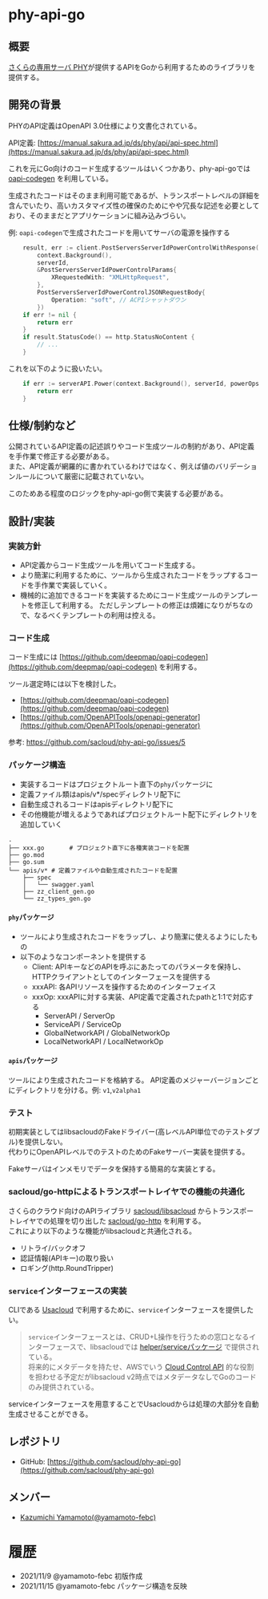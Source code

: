 # phy-api-go

## 概要

[さくらの専用サーバ PHY](https://server.sakura.ad.jp)が提供するAPIをGoから利用するためのライブラリを提供する。

## 開発の背景

PHYのAPI定義はOpenAPI 3.0仕様により文書化されている。

API定義: [https://manual.sakura.ad.jp/ds/phy/api/api-spec.html](https://manual.sakura.ad.jp/ds/phy/api/api-spec.html)

これを元にGo向けのコード生成するツールはいくつかあり、phy-api-goでは [oapi-codegen](https://github.com/deepmap/oapi-codegen) を利用している。

生成されたコードはそのまま利用可能であるが、トランスポートレベルの詳細を含んでいたり、高いカスタマイズ性の確保のためにやや冗長な記述を必要としており、そのままだとアプリケーションに組み込みづらい。

例: `oapi-codegen`で生成されたコードを用いてサーバの電源を操作する

```go
	result, err := client.PostServersServerIdPowerControlWithResponse(
		context.Background(),
		serverId,
		&PostServersServerIdPowerControlParams{
			XRequestedWith: "XMLHttpRequest",
		},
		PostServersServerIdPowerControlJSONRequestBody{
			Operation: "soft", // ACPIシャットダウン
		})
	if err != nil {
		return err
	}
	if result.StatusCode() == http.StatusNoContent {
		// ...
	}
```

これを以下のように扱いたい。

```go
	if err := serverAPI.Power(context.Background(), serverId, powerOps.Soft); err != nil {
		return err
	}
```

## 仕様/制約など

公開されているAPI定義の記述誤りやコード生成ツールの制約があり、API定義を手作業で修正する必要がある。  
また、API定義が網羅的に書かれているわけではなく、例えば値のバリデーションルールについて厳密に記載されていない。  

このためある程度のロジックをphy-api-go側で実装する必要がある。

## 設計/実装

### 実装方針

- API定義からコード生成ツールを用いてコード生成する。
- より簡潔に利用するために、ツールから生成されたコードをラップするコードを手作業で実装していく。
- 機械的に追加できるコードを実装するためにコード生成ツールのテンプレートを修正して利用する。
  ただしテンプレートの修正は煩雑になりがちなので、なるべくテンプレートの利用は控える。

### コード生成

コード生成には [https://github.com/deepmap/oapi-codegen](https://github.com/deepmap/oapi-codegen) を利用する。

ツール選定時には以下を検討した。

- [https://github.com/deepmap/oapi-codegen](https://github.com/deepmap/oapi-codegen)
- [https://github.com/OpenAPITools/openapi-generator](https://github.com/OpenAPITools/openapi-generator)

参考: https://github.com/sacloud/phy-api-go/issues/5

### パッケージ構造

- 実装するコードはプロジェクトルート直下の`phy`パッケージに
- 定義ファイル類はapis/v*/specディレクトリ配下に
- 自動生成されるコードはapisディレクトリ配下に
- その他機能が増えるようであればプロジェクトルート配下にディレクトリを追加していく

```
.
├── xxx.go       # プロジェクト直下に各種実装コードを配置
├── go.mod
├── go.sum
└── apis/v* # 定義ファイルや自動生成されたコードを配置
    ├── spec
    │   └── swagger.yaml
    ├── zz_client_gen.go
    └── zz_types_gen.go
```

#### `phy`パッケージ

- ツールにより生成されたコードをラップし、より簡潔に使えるようにしたもの
- 以下のようなコンポーネントを提供する
  - Client: APIキーなどのAPIを呼ぶにあたってのパラメータを保持し、HTTPクライアントとしてのインターフェースを提供する
  - xxxAPI: 各APIリソースを操作するためのインターフェイス
  - xxxOp: xxxAPIに対する実装、API定義で定義されたpathと1:1で対応する
    - ServerAPI / ServerOp
    - ServiceAPI / ServiceOp
    - GlobalNetworkAPI / GlobalNetworkOp
    - LocalNetworkAPI / LocalNetworkOp

#### `apis`パッケージ

ツールにより生成されたコードを格納する。
API定義のメジャーバージョンごとにディレクトリを分ける。例: `v1`,`v2alpha1`

### テスト

初期実装としてはlibsacloudのFakeドライバー(高レベルAPI単位でのテストダブル)を提供しない。  
代わりにOpenAPIレベルでのテストのためのFakeサーバー実装を提供する。

Fakeサーバはインメモリでデータを保持する簡易的な実装とする。

### sacloud/go-httpによるトランスポートレイヤでの機能の共通化

さくらのクラウド向けのAPIライブラリ [sacloud/libsacloud](https://github.com/sacloud/libsacloud) からトランスポートレイヤでの処理を切り出した [sacloud/go-http](https://github.com/sacloud/go-http) を利用する。  
これにより以下のような機能がlibsacloudと共通化される。

- リトライ/バックオフ
- 認証情報(APIキー)の取り扱い
- ロギング(http.RoundTripper)

### `service`インターフェースの実装

CLIである [Usacloud](https://github.com/sacloud/usacloud) で利用するために、`service`インターフェースを提供したい。

> `service`インターフェースとは、CRUD+L操作を行うための窓口となるインターフェースで、libsacloudでは [helper/serviceパッケージ](https://pkg.go.dev/github.com/sacloud/libsacloud/v2@v2.27.1/helper/service) で提供されている。  
> 将来的にメタデータを持たせ、AWSでいう [Cloud Control API](https://aws.amazon.com/jp/cloudcontrolapi/) 的な役割を担わせる予定だがlibsacloud v2時点ではメタデータなしでGoのコードのみ提供されている。

serviceインターフェースを用意することでUsacloudからは処理の大部分を自動生成させることができる。

## レポジトリ

 - GitHub: [https://github.com/sacloud/phy-api-go](https://github.com/sacloud/phy-api-go)

## メンバー

- [Kazumichi Yamamoto(@yamamoto-febc)](https://github.com/yamamoto-febc)

# 履歴

- 2021/11/9 @yamamoto-febc 初版作成
- 2021/11/15 @yamamoto-febc パッケージ構造を反映
